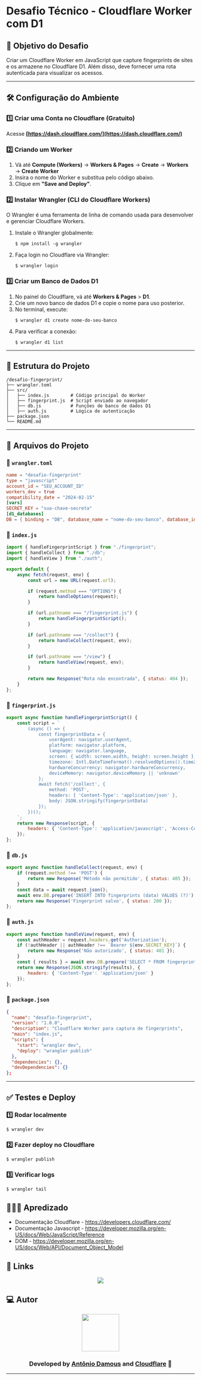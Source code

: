 # Desafio Técnico - Cloudflare Worker com D1

## 📌 Objetivo do Desafio

Criar um Cloudflare Worker em JavaScript que capture fingerprints de sites e os armazene no Cloudflare D1. Além disso, deve fornecer uma rota autenticada para visualizar os acessos.

---

## 🛠 Configuração do Ambiente

### **1️⃣ Criar uma Conta no Cloudflare (Gratuito)**
Acesse **[https://dash.cloudflare.com/](https://dash.cloudflare.com/)**

### **2️⃣ Criando um Worker**
1. Vá até **Compute (Workers)** → **Workers & Pages** → **Create** → **Workers** → **Create Worker**
2. Insira o nome do Worker e substitua pelo código abaixo.
3. Clique em **"Save and Deploy"**.

### 2️⃣ Instalar Wrangler (CLI do Cloudflare Workers)

O Wrangler é uma ferramenta de linha de comando usada para desenvolver e gerenciar Cloudflare Workers.

1. Instale o Wrangler globalmente:
   ```
   $ npm install -g wrangler
   ```
2. Faça login no Cloudflare via Wrangler:
   ```
   $ wrangler login
   ```

### 3️⃣ Criar um Banco de Dados D1

1. No painel do Cloudflare, vá até **Workers & Pages** > **D1**.
2. Crie um novo banco de dados D1 e copie o nome para uso posterior.
3. No terminal, execute:
   ```
   $ wrangler d1 create nome-do-seu-banco
   ```
4. Para verificar a conexão:
   ```
   $ wrangler d1 list
   ```

---

## 📂 Estrutura do Projeto

```
/desafio-fingerprint/
├── wrangler.toml
├── src/
│   ├── index.js        # Código principal do Worker
│   ├── fingerprint.js  # Script enviado ao navegador
│   ├── db.js           # Funções de banco de dados D1
│   ├── auth.js         # Lógica de autenticação
├── package.json
└── README.md
```

---

## 📝 Arquivos do Projeto

### 📄 `wrangler.toml`

```toml
name = "desafio-fingerprint"
type = "javascript"
account_id = "SEU_ACCOUNT_ID"
workers_dev = true
compatibility_date = "2024-02-15"
[vars]
SECRET_KEY = "sua-chave-secreta"
[d1_databases]
DB = { binding = "DB", database_name = "nome-do-seu-banco", database_id = "SEU_DATABASE_ID" }
```

### 📄 `index.js`

```js
import { handleFingerprintScript } from "./fingerprint";
import { handleCollect } from "./db";
import { handleView } from "./auth";

export default {
    async fetch(request, env) {
        const url = new URL(request.url);

        if (request.method === "OPTIONS") {
            return handleOptions(request);
        }

        if (url.pathname === "/fingerprint.js") {
            return handleFingerprintScript();
        }

        if (url.pathname === "/collect") {
            return handleCollect(request, env);
        }

        if (url.pathname === "/view") {
            return handleView(request, env);
        }

        return new Response("Rota não encontrada", { status: 404 });
    }
};
```

### 📄 `fingerprint.js`

```js
export async function handleFingerprintScript() {
    const script = `
        (async () => {
            const fingerprintData = {
                userAgent: navigator.userAgent,
                platform: navigator.platform,
                language: navigator.language,
                screen: { width: screen.width, height: screen.height },
                timezone: Intl.DateTimeFormat().resolvedOptions().timeZone,
                hardwareConcurrency: navigator.hardwareConcurrency,
                deviceMemory: navigator.deviceMemory || 'unknown'
            };
            await fetch('/collect', {
                method: 'POST',
                headers: { 'Content-Type': 'application/json' },
                body: JSON.stringify(fingerprintData)
            });
        })();
    `;
    return new Response(script, {
        headers: { 'Content-Type': 'application/javascript', 'Access-Control-Allow-Origin': '*' }
    });
};
```

### 📄 `db.js`

```js
export async function handleCollect(request, env) {
    if (request.method !== 'POST') {
        return new Response('Método não permitido', { status: 405 });
    }
    const data = await request.json();
    await env.DB.prepare('INSERT INTO fingerprints (data) VALUES (?)').bind(JSON.stringify(data)).run();
    return new Response('Fingerprint salvo', { status: 200 });
};
```

### 📄 `auth.js`

```js
export async function handleView(request, env) {
    const authHeader = request.headers.get('Authorization');
    if (!authHeader || authHeader !== `Bearer ${env.SECRET_KEY}`) {
        return new Response('Não autorizado', { status: 401 });
    }
    const { results } = await env.DB.prepare('SELECT * FROM fingerprints').all();
    return new Response(JSON.stringify(results), {
        headers: { 'Content-Type': 'application/json' }
    });
};
```

### 📄 `package.json`

```json
{
  "name": "desafio-fingerprint",
  "version": "1.0.0",
  "description": "Cloudflare Worker para captura de fingerprints",
  "main": "index.js",
  "scripts": {
    "start": "wrangler dev",
    "deploy": "wrangler publish"
  },
  "dependencies": {},
  "devDependencies": {}
};
```

---

## ✅ Testes e Deploy

### 1️⃣ Rodar localmente

```
$ wrangler dev
```

### 2️⃣ Fazer deploy no Cloudflare

```
$ wrangler publish
```

### 3️⃣ Verificar logs

```
$ wrangler tail
```

## 🙇🏻‍♂️ Apredizado
- Documentação Cloudflare - https://developers.cloudflare.com/
- Documentação Javascript - https://developer.mozilla.org/en-US/docs/Web/JavaScript/Reference
- DOM - https://developer.mozilla.org/en-US/docs/Web/API/Document_Object_Model

## 🔗 Links

<p align="center">
 
 <a href="https://www.linkedin.com/in/antoniodamous" alt="Linkedin">
  <img src="https://img.shields.io/badge/-Linkedin-0A66C2?style=for-the-badge&logo=Linkedin&logoColor=FFFFFF&link=https://www.linkedin.com/in/antoniodamous"/> 
 </a>

 </p>
 
## 💻 Autor<br>

<center>
      <a href="https://github.com/antoniodamous"> <center>
       <p align="center"><img src="https://github.com/antoniodamous.png" width="100px;" />
        </a> </p>

<h3 align="center"> Developed by <a href="https://www.linkedin.com/in/antoniodamous/">Antônio Damous</a> and <a href="https://cloudflare.com/">Cloudflare</a> 🥋</h3>



---
